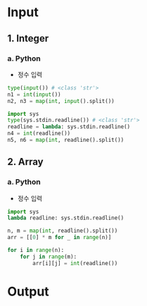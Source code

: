 # Input

## 1. Integer

### a. Python
* 정수 입력
```py
type(input()) # <class 'str'>
n1 = int(input())
n2, n3 = map(int, input().split())

import sys
type(sys.stdin.readline()) # <class 'str'>
readline = lambda: sys.stdin.readline()
n4 = int(readline())
n5, n6 = map(int, readline().split())
```

## 2. Array

### a. Python
* 정수 입력
```py
import sys
lambda readline: sys.stdin.readline()

n, m = map(int, readline().split())
arr = [[0] * m for _ in range(n)]

for i in range(n):
    for j in range(m):
        arr[i][j] = int(readline())
```


# Output
